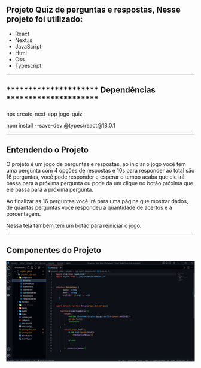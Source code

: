 <h2>Projeto Quiz de perguntas e respostas, Nesse projeto foi utilizado:</h2>

<ul>
  <li>React</li>
  <li>Next.js</li>
  <li>JavaScript</li>
  <li>Html</li>
  <li>Css</li>
  <li>Typescript</li>
</ul>

 <hr/>

<h2>********************* Dependências *********************</h2> 
<p>npx create-next-app jogo-quiz</p>
<p>npm install --save-dev @types/react@18.0.1</p>



<hr/>

<h2>Entendendo o Projeto</h2>

<p> 
O projeto é um jogo de perguntas e respostas, ao iniciar o jogo você tem uma pergunta com 4 opções de respostas e 10s para responder ao total são 16 perguntas, você pode responder e esperar o tempo acaba que ele irá passa para a próxima pergunta ou pode da um clique no botão próxima que ele passa para a próxima pergunta.

Ao finalizar as 16 perguntas você irá para uma página que mostrar dados, de quantas perguntas você respondeu
a quantidade de acertos e a porcentagem.

Nessa tela também tem um botão para reiniciar o jogo.
</p>

<hr/>

<h2>Componentes do Projeto</h2>

<img src="public\componentes.png"/>


